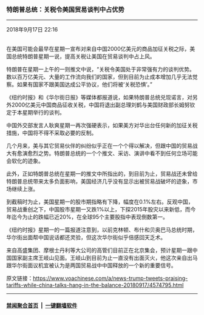 ### 特朗普总统：关税令美国贸易谈判中占优势
------------------------

<div class="published">
 <span class="date" title="中国时间">
  <time datetime="2018-09-17T22:16:24+08:00">
   2018年9月17日 22:16
  </time>
 </span>
</div>
<br/>
<div class="wsw">
 <p>
  在美国可能会最早在星期一宣布对来自中国2000亿美元的商品加征关税之际，美国总统特朗普星期一说，提高关税让美国在贸易谈判中占上风。
 </p>
 <p>
  特朗普在星期一上午的一则推文中说，“关税令美国处于非常强有力的谈判优势。数以百万亿美元、大量的工作流向我们的国家，但到目前为止成本增加几乎无法觉察。如果有国家不跟美国达成公平协议，他们将被‘关税恐惧’。”
 </p>
 <p>
  《纽约时报》和《华尔街日报》等媒体都报道说，如果特朗普总统兑现诺言，对另外2000亿美元中国商品征收关税，中国将退出副总理刘鹤与美国财政部长姆努钦定于本星期举行的谈判。
 </p>
 <p>
  中国外交部发言人耿爽星期一再次强硬表示，如果美方对华出台任何新的加征关税措施，中国将不得不采取必要的反制。
 </p>
 <p>
  几个月来，美与其它贸易伙伴的纠纷似乎正在一个个得以解决，但跟中国的贸易战大有愈演愈烈之势。特朗普总统的一个个推文、采访、演讲中看不到任何立场可能会软化的迹象。
 </p>
 <p>
  此外，正如特朗普总统在星期一的推文中所指出的，到目前为止，贸易战还未曾给特朗普总统带来太多负面影响，美国经济几乎没有显示出被贸易战破坏的迹象，市场继续上涨。
 </p>
 <p>
  到截稿时为止，美国星期一的股市期指略有下降，幅度在0.1%左右。反观中国，贸易战重创之下，中国股市星期一又跌1%以上，下探2015年股灾以来新低，而今年迄今为止的跌幅已近20%，在全球95个主要股指中表现倒数第一。
 </p>
 <p>
  《纽约时报》星期一的一篇报道注意到，以前克林顿、布什和贝奥巴马总统时期，华尔街出面帮中国说话都还灵验，但这次华尔街似乎倍感回天乏术。
 </p>
 <p>
  来自高盛集团、摩根士丹利等大公司的高管们目前正在北京集会，预计星期一跟中国国家副主席王岐山见面。王岐山到目前为止一直没有出面灭火，他这次亲自出马跟华尔街面议机宜被认为是两国贸易战中中国释放的一个新的重要信号。
 </p>
</div>

原文链接：https://www.voachinese.com/a/news-trump-tweets-praising-tariffs-while-china-talks-hang-in-the-balance-20180917/4574795.html


------------------------
#### [禁闻聚合首页](https://github.com/gfw-breaker/banned-news/blob/master/README.md) &nbsp;|&nbsp;  [一键翻墙软件](https://github.com/gfw-breaker/nogfw/blob/master/README.md)